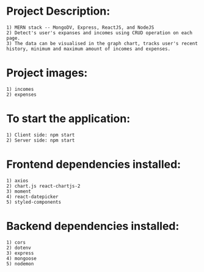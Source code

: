 #   Project Description:
    1) MERN stack -- MongoDV, Express, ReactJS, and NodeJS
    2) Detect's user's expanses and incomes using CRUD operation on each page.
    3) The data can be visualised in the graph chart, tracks user's recent history, minimum and maximum amount of incomes and expenses.

#   Project images:
    1) incomes
    2) expenses

#   To start the application:
    1) Client side: npm start
    2) Server side: npm start

#   Frontend dependencies installed:
    1) axios
    2) chart.js react-chartjs-2
    3) moment
    4) react-datepicker
    5) styled-components

#   Backend dependencies installed:
    1) cors
    2) dotenv
    3) express
    4) mongoose
    5) nodemon

